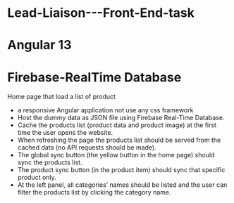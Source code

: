 # Lead-Liaison---Front-End-task
# Angular 13 
# Firebase-RealTime Database
Home page that load a list of product 
- a responsive Angular application not use any css framework
- Host the dummy data as JSON file using Firebase Real-Time Database.
- Cache the products list (product data and product image) at the first time the user opens the
website.
- When refreshing the page the products list should be served from the cached data (no API
requests should be made).
- The global sync button (the yellow button in the home page) should sync the products list.
- The product sync button (in the product item) should sync that specific product only.
- At the left panel, all categories’ names should be listed and the user can filter the products list
by clicking the category name.
